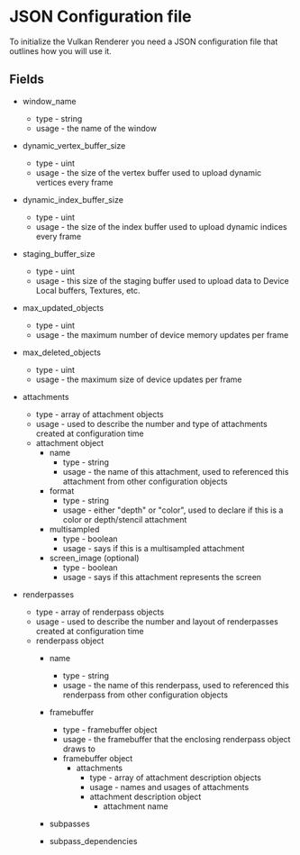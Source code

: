 # JSON Configuration file

To initialize the Vulkan Renderer you need a JSON configuration file that outlines how you will use it.

## Fields

* window_name
	* type - string
	* usage - the name of the window

* dynamic_vertex_buffer_size
	* type - uint
	* usage - the size of the vertex buffer used to upload dynamic vertices every frame

* dynamic_index_buffer_size
	* type - uint
	* usage - the size of the index buffer used to upload dynamic indices every frame

* staging_buffer_size
	* type - uint
	* usage - this size of the staging buffer used to upload data to Device Local buffers, Textures, etc.

* max_updated_objects
	* type - uint
	* usage - the maximum number of device memory updates per frame

* max_deleted_objects
	* type - uint
	* usage - the maximum size of device updates per frame


* attachments
	* type - array of attachment objects
	* usage - used to describe the number and type of attachments created at configuration time
	* attachment object
		* name
			* type - string
			* usage - the name of this attachment, used to referenced this attachment from other configuration objects
		* format
			* type - string
			* usage - either "depth" or "color", used to declare if this is a color or depth/stencil attachment
		* multisampled
			* type - boolean
			* usage - says if this is a multisampled attachment
		* screen_image (optional)
			* type - boolean
			* usage - says if this attachment represents the screen

* renderpasses
	* type - array of renderpass objects
	* usage - used to describe the number and layout of renderpasses created at configuration time
	* renderpass object
		* name
			* type - string
			* usage - the name of this renderpass, used to referenced this renderpass from other configuration objects
		* framebuffer
			* type - framebuffer object
			* usage - the framebuffer that the enclosing renderpass object draws to
			* framebuffer object
				* attachments
					* type - array of attachment description objects
					* usage - names and usages of attachments
					* attachment description object
						* attachment name

		* subpasses
		* subpass_dependencies